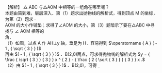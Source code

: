 【解析】 $\triangle$ ABC 与△AOM 中相等的一组角在哪里呢？  
本题由简到难，层层深入．第（1）题求出抛物线的解析式，得到顶点 M 的坐标，为第（2）题求 $\cdot$   
AOM 的大小作铺垫；求得了∠AOM 的大小，第（3）题暗示了要在△ABC 中寻找与 $\angle$ AOM 相等的  
角．  
（1）如图，过点 A 作 AH⊥y 轴，垂足为 H．容易得到 $\operatorname { A } ( - 1 , { \sqrt { 3 } } )$   
再由 $( - 1 , { \sqrt { 3 } } )$ 、B(2,0)两点，可求得抛物线的解析式为 $y = { \frac { \sqrt { 3 } } { 3 } } x ^ { 2 } - { \frac { 2 { \sqrt { 3 } } } { 3 } } x .$   
（2）由 $( - 1 , { \sqrt { 3 } } )$ 、B(2,0)，可得 $\_$   
